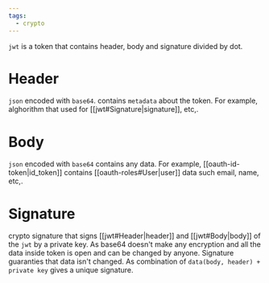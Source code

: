 ```yaml
---
tags:
  - crypto
---
```

`jwt` is a token that contains header, body and signature divided by dot.

# Header
`json` encoded with `base64`.
contains `metadata` about the token. For example, alghorithm that used for [[jwt#Signature|signature]], etc,.

# Body
`json` encoded with `base64`
contains any data. For example, [[oauth-id-token|id_token]] contains [[oauth-roles#User|user]] data such email, name, etc,.

# Signature
crypto signature that signs [[jwt#Header|header]] and [[jwt#Body|body]] of the `jwt`  by a private key.
As base64 doesn't make any encryption and all the data inside token is open and can be changed by anyone. Signature guaranties that data isn't changed. As combination of `data(body, header) + private key`  gives a unique signature. 